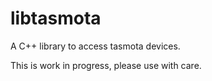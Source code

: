 # libtasmota
A C++ library to access tasmota devices.

This is work in progress, please use with care.


